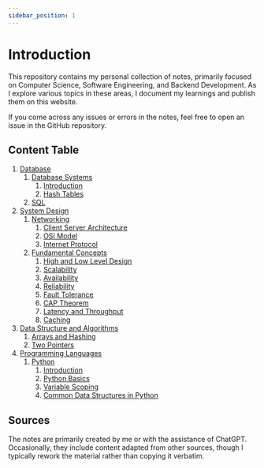 ```yaml
---
sidebar_position: 1
---
```


# Introduction

This repository contains my personal collection of notes, primarily focused on Computer Science, Software Engineering, and Backend Development. As I explore various topics in these areas, I document my learnings and publish them on this website.

If you come across any issues or errors in the notes, feel free to open an issue in the GitHub repository.

## Content Table

1. [Database](/docs/databases/introduction.md)
   1. [Database Systems](/docs/databases/database-systems/introduction.md)
      1. [Introduction](/docs/databases/database-systems/introduction.md)
      2. [Hash Tables](/docs/databases/database-systems/hash-tables.md)
   2. [SQL](/docs/databases/sql/sql.md)
2. [System Design](/docs/system-design/introduction.md)
   1. [Networking](/docs/system-design/networking/client-server-architecture.md)
      1. [Client Server Architecture](/docs/system-design/networking/client-server-architecture.md)
      2. [OSI Model](/docs/system-design/networking/osi-model.md)
      3. [Internet Protocol](/docs/system-design/networking/internet-protocol.md)
   2. [Fundamental Concepts](/docs/system-design/fundamental-concepts/high-and-low-level-design.md)
      1. [High and Low Level Design](/docs/system-design/fundamental-concepts/high-and-low-level-design.md)
      2. [Scalability](/docs/system-design/fundamental-concepts/scalability.md)
      3. [Availability](/docs/system-design/fundamental-concepts/availability.md)
      4. [Reliability](/docs/system-design/fundamental-concepts/reliability.md)
      5. [Fault Tolerance](/docs/system-design/fundamental-concepts/fault-tolarance.md)
      6. [CAP Theorem](/docs/system-design/fundamental-concepts/cap-theorem.md)
      7. [Latency and Throughput](/docs/system-design/fundamental-concepts/latency-and-throughput.md)
      8. [Caching](/docs/system-design/fundamental-concepts/caching.md)
3. [Data Structure and Algorithms](/docs/data-structure-and-algorithms/arrays-and-hasing)
   1. [Arrays and Hashing](/docs/data-structure-and-algorithms/arrays-and-hasing)
   2. [Two Pointers](/docs/data-structure-and-algorithms/two-pointers)
4. [Programming Languages](/docs/programming-languages/introduction.md)
   1. [Python](/docs/programming-languages/python/introduction.md)
      1. [Introduction](/docs/programming-languages/python/introduction.md)
      2. [Python Basics](/docs/programming-languages/python/python-basics.md)
      3. [Variable Scoping](/docs/programming-languages/python/scoping.md)
      4. [Common Data Structures in Python](/docs/programming-languages/python/data-structure.md)

## Sources

The notes are primarily created by me or with the assistance of ChatGPT. Occasionally, they include content adapted from other sources, though I typically rework the material rather than copying it verbatim.
